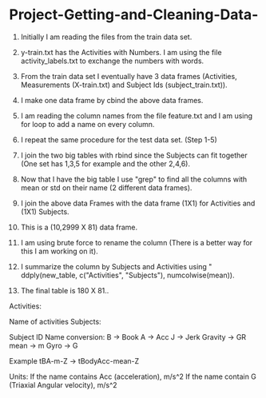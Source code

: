 # Project-Getting-and-Cleaning-Data-

1) Initially I am reading the files from the train data set.


2) y-train.txt has the Activities with Numbers. 
I am using the file activity_labels.txt to exchange the numbers with words.


3) From the train data set I eventually have 3 data frames (Activities, Measurements (X-train.txt) and Subject Ids (subject_train.txt)).


4) I make one data frame by cbind the above data frames.


5) I am reading the column names from the file feature.txt and I am using for loop to add a name on every column.


6) I repeat the same procedure for the test data set. (Step 1-5)


7) I join the two big tables with rbind since the Subjects can fit together (One set has 1,3,5 for example and the other 2,4,6).


8) Now that I have the big table I use "grep" to find all the columns with mean or std on their name (2 different data frames).


9) I join the above data Frames with the data frame (1X1) for Activities and (1X1) Subjects.


10) This is a (10,2999 X 81) data frame.


11) I am using brute force to rename the column (There is a better way for this I am working on it).


12) I summarize the column by Subjects and Activities using " ddply(new_table, c("Activities", "Subjects"), numcolwise(mean)). 

13) The final table is 180 X 81..


Activities: 

Name of activities Subjects: 

Subject ID Name conversion: B -> Book A -> Acc J -> Jerk Gravity -> GR mean -> m Gyro -> G


Example tBA-m-Z -> tBodyAcc-mean-Z


Units: If the name contains Acc (acceleration), m/s^2 If the name contain G (Triaxial Angular velocity), m/s^2

